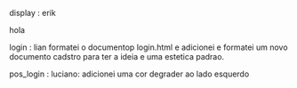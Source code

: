 display : erik






hola





login : lian
formatei o documentop login.html e adicionei e formatei um novo documento cadstro para ter a ideia e uma estetica padrao.









pos_login : luciano: adicionei uma cor degrader ao lado esquerdo
